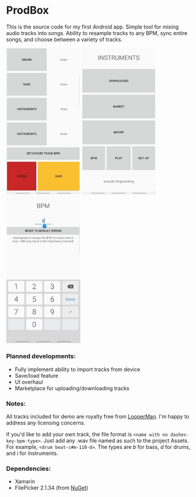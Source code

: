 # ProdBox
This is the source code for my first Android app. Simple tool for mixing audio tracks into songs. Ability to resample
tracks to any BPM, sync entire songs, and choose between a variety of tracks.

<img src="https://github.com/mayomatsuda/prodbox/blob/master/Screenshots/sc1.jpg" alt="drawing" width="200"/>   <img src="https://github.com/mayomatsuda/prodbox/blob/master/Screenshots/sc2.jpg" alt="drawing" width="200"/>   <img src="https://github.com/mayomatsuda/prodbox/blob/master/Screenshots/sc3.jpg" alt="drawing" width="200"/>

### Planned developments:
* Fully implement ability to import tracks from device
* Save/load feature
* UI overhaul
* Marketplace for uploading/downloading tracks

### Notes:
All tracks included for demo are royalty free from [LooperMan](https://www.looperman.com/). I'm happy to address any
licensing concerns.

If you'd like to add your own track, the file format is `<name with no dashes-key-bpm-type>`. Just add any .wav file
named as such to the project Assets. For example, `<drum beat-c#m-110-d>`. The types are *b* for bass, *d* for drums,
and *i* for instruments.

### Dependencies:
* Xamarin
* FilePicker 2.1.34 (from [NuGet](https://www.nuget.org/packages/Xamarin.Plugin.FilePicker/2.1.34))
